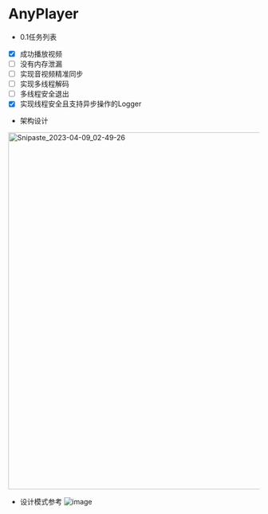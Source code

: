 # AnyPlayer
 * 0.1任务列表
- [x] 成功播放视频
- [ ] 没有内存泄漏
- [ ] 实现音视频精准同步
- [ ] 实现多线程解码
- [ ] 多线程安全退出
- [x] 实现线程安全且支持异步操作的Logger
 
 * 架构设计
 <img width="717" alt="Snipaste_2023-04-09_02-49-26" src="https://user-images.githubusercontent.com/37052865/230738031-b5d04141-4726-44eb-afd2-321b54849b84.png">
 
 * 设计模式参考
 ![image](https://user-images.githubusercontent.com/37052865/230738482-0a9312b0-beb0-44d5-802f-fcfbdb5e41a7.png)

